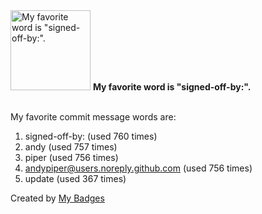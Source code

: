 <img src="https://my-badges.github.io/my-badges/favorite-word.png" alt="My favorite word is &quot;signed-off-by:&quot;." title="My favorite word is &quot;signed-off-by:&quot;." width="128">
<strong>My favorite word is &quot;signed-off-by:&quot;.</strong>
<br><br>

My favorite commit message words are:

1. signed-off-by: (used 760 times)
2. andy (used 757 times)
3. piper (used 756 times)
4. <andypiper@users.noreply.github.com> (used 756 times)
5. update (used 367 times)


Created by <a href="https://github.com/my-badges/my-badges">My Badges</a>